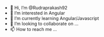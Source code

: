 - 👋 Hi, I’m @Rudraprakash92
- 👀 I’m interested in Angular
- 🌱 I’m currently learning Angular/Javascript
- 💞️ I’m looking to collaborate on ...
- 📫 How to reach me ...

<!---
Rudraprakash92/Rudraprakash92 is a ✨ special ✨ repository because its `README.md` (this file) appears on your GitHub profile.
You can click the Preview link to take a look at your changes.
--->

